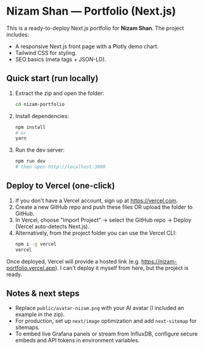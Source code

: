 # Nizam Shan — Portfolio (Next.js)

This is a ready-to-deploy Next.js portfolio for **Nizam Shan**. The project includes:
- A responsive Next.js front page with a Plotly demo chart.
- Tailwind CSS for styling.
- SEO basics (meta tags + JSON-LD).

## Quick start (run locally)

1. Extract the zip and open the folder:
   ```bash
   cd nizam-portfolio
   ```

2. Install dependencies:
   ```bash
   npm install
   # or
   yarn
   ```

3. Run the dev server:
   ```bash
   npm run dev
   # then open http://localhost:3000
   ```

## Deploy to Vercel (one-click)

1. If you don't have a Vercel account, sign up at https://vercel.com.
2. Create a new GitHub repo and push these files OR upload the folder to GitHub.
3. In Vercel, choose "Import Project" → select the GitHub repo → Deploy (Vercel auto-detects Next.js).
4. Alternatively, from the project folder you can use the Vercel CLI:
   ```bash
   npm i -g vercel
   vercel
   ```

Once deployed, Vercel will provide a hosted link (e.g. https://nizam-portfolio.vercel.app). I can't deploy it myself from here, but the project is ready.

## Notes & next steps
- Replace `public/avatar-nizam.png` with your AI avatar (I included an example in the zip).
- For production, set up `next/image` optimization and add `next-sitemap` for sitemaps.
- To embed live Grafana panels or stream from InfluxDB, configure secure embeds and API tokens in environment variables.

